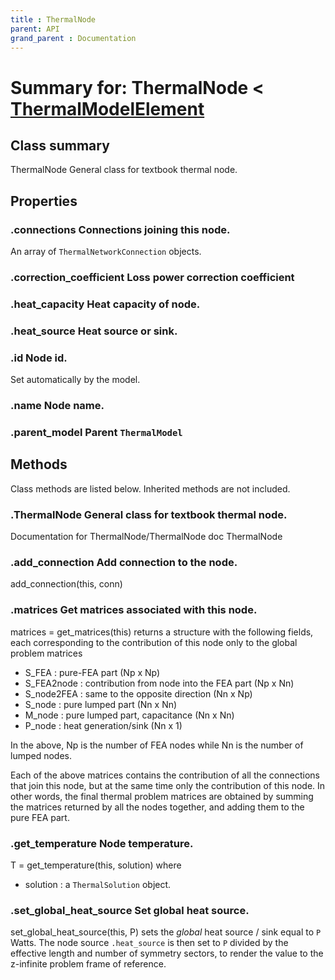 ```yaml
---
title : ThermalNode
parent: API
grand_parent : Documentation
---
```

# Summary for: **ThermalNode**  < [ThermalModelElement](ThermalModelElement.html)

## Class summary

ThermalNode General class for textbook thermal node.

## Properties

### .**connections** Connections joining this node.

An array of `ThermalNetworkConnection` objects.

### .**correction_coefficient** Loss power correction coefficient

### .**heat_capacity** Heat capacity of node.

### .**heat_source** Heat source or sink.

### .**id** Node id.

Set automatically by the model.

### .**name** Node name.

### .**parent_model** Parent `ThermalModel`


## Methods

Class methods are listed below. Inherited methods are not included.

### .**ThermalNode** General class for textbook thermal node.
Documentation for ThermalNode/ThermalNode
doc ThermalNode

### .**add_connection** Add connection to the node.

add_connection(this, conn)

### .matrices Get matrices associated with this node.

matrices = get_matrices(this) returns a structure with the following
fields, each corresponding to the contribution of this node only to the
global problem matrices
* S_FEA : pure-FEA part (Np x Np)
* S_FEA2node : contribution from node into the FEA part (Np x Nn)
* S_node2FEA : same to the opposite direction (Nn x Np)
* S_node : pure lumped part (Nn x Nn)
* M_node : pure lumped part, capacitance (Nn x Nn)
* P_node : heat generation/sink (Nn x 1)

In the above, Np is the number of FEA nodes while Nn is the number of
lumped nodes.

Each of the above matrices contains the contribution of all the
connections that join this node, but at the same time only the
contribution of this node. In other words, the final thermal problem
matrices are obtained by summing the matrices returned by all the nodes
together, and adding them to the pure FEA part.

### .**get_temperature** Node temperature.

T = get_temperature(this, solution) where
* solution : a `ThermalSolution` object.

### .**set_global_heat_source** Set global heat source.

set_global_heat_source(this, P) sets the *global*  heat source
/ sink equal to `P` Watts. The node source `.heat_source` is then
set to `P`
divided by the effective length and number of symmetry
sectors, to render the value to the z-infinite problem frame
of reference.


